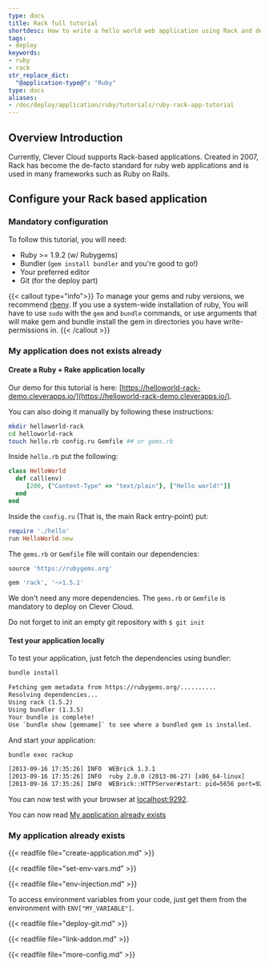 ```yaml
---
type: docs
title: Rack full tutorial
shortdesc: How to write a hello world web application using Rack and deploy it on Clever Cloud.
tags:
- deploy
keywords:
- ruby
- rack
str_replace_dict:
  "@application-type@": "Ruby"
type: docs
aliases:
- /doc/deploy/application/ruby/tutorials/ruby-rack-app-tutorial
---
```


## Overview Introduction

Currently, Clever Cloud supports Rack-based applications.
Created in 2007, Rack has become the de-facto standard for ruby web applications and is used in many frameworks such as Ruby on Rails.

## Configure your Rack based application

### Mandatory configuration

To follow this tutorial, you will need:

* Ruby >= 1.9.2 (w/ Rubygems)
* Bundler (`gem install bundler` and you're good to go!)
* Your preferred editor
* Git (for the deploy part)

{{< callout type="info">}}
To manage your gems and ruby versions, we recommend [rbenv](https://github.com/sstephenson/rbenv). If you use a system-wide installation of ruby, You will have to use `sudo` with the `gem` and `bundle` commands, or use arguments that will make gem and bundle install the gem in directories you have write-permissions in.
{{< /callout >}}

### My application does not exists already
#### Create a Ruby + Rake application locally

Our demo for this tutorial is here: [https://helloworld-rack-demo.cleverapps.io/](https://helloworld-rack-demo.cleverapps.io/).

You can also doing it manually by following these instructions:

```bash
mkdir helloworld-rack
cd helloworld-rack
touch hello.rb config.ru Gemfile ## or gems.rb
```

Inside `hello.rb` put the following:

```ruby
class HelloWorld
  def call(env)
	 [200, {"Content-Type" => "text/plain"}, ["Hello world!"]]
  end
end
```

Inside the `config.ru` (That is, the main Rack entry-point) put:

```ruby
require './hello'
run HelloWorld.new
```

The `gems.rb` or `Gemfile` file will contain our dependencies:

```ruby
source 'https://rubygems.org'

gem 'rack', '~>1.5.1'
```

We don't need any more dependencies. The `gems.rb` or `Gemfile` is mandatory to deploy
on Clever Cloud.

Do not forget to init an empty git repository with `$ git init`

#### Test your application locally

To test your application, just fetch the dependencies using bundler:

```bash
bundle install
```
```txt
Fetching gem metadata from https://rubygems.org/..........
Resolving dependencies...
Using rack (1.5.2)
Using bundler (1.3.5)
Your bundle is complete!
Use `bundle show [gemname]` to see where a bundled gem is installed.
```

And start your application:

```bash
bundle exec rackup
```
```txt
[2013-09-16 17:35:26] INFO  WEBrick 1.3.1
[2013-09-16 17:35:26] INFO  ruby 2.0.0 (2013-06-27) [x86_64-linux]
[2013-09-16 17:35:26] INFO  WEBrick::HTTPServer#start: pid=5656 port=9292
```

You can now test with your browser at <a href="http://localhost:9292/">localhost:9292</a>.

You can now read [My application already exists](#my-application-already-exists)

### My application already exists

{{< readfile file="create-application.md" >}}

{{< readfile file="set-env-vars.md" >}}

{{< readfile file="env-injection.md" >}}

To access environment variables from your code, just get them from the environment with `ENV["MY_VARIABLE"]`.

{{< readfile file="deploy-git.md" >}}

{{< readfile file="link-addon.md" >}}

{{< readfile file="more-config.md" >}}

